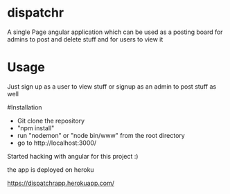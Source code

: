 # dispatchr
 A single Page angular application which can be used as a  posting board for admins to post and delete stuff and for users to view it
# Usage
Just sign up as a user to view stuff or signup as an admin to post stuff as well

#Installation
- Git clone the repository 
- "npm install"
- run "nodemon" or "node bin/www" from the root directory
- go to http://localhost:3000/

Started hacking with angular for this project :) 

the app is deployed on heroku 

https://dispatchrapp.herokuapp.com/
